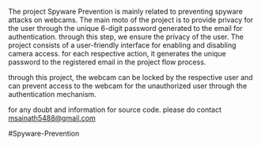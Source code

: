 The project Spyware Prevention is mainly related to preventing spyware attacks on webcams. The main moto of the project is to provide privacy for the user through the unique 6-digit password generated to the email for authentication. through this step, we ensure the privacy of the user. The project consists of a user-friendly interface for enabling and disabling camera access. for each respective action, it generates the unique password to the registered email in the project flow process.

through this project, the webcam can be locked by the respective user and can prevent access to the webcam for the unauthorized user through the authentication mechanism. 

for any doubt and information for source code. please do contact msainath5488@gmail.com

#Spyware-Prevention
